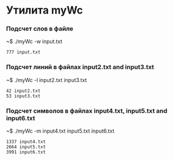 <h1>Утилита myWc</h1>

<h3>Подсчет слов в файле</h3>

~$ ./myWc -w input.txt
```
777 input.txt
```
<h3> Подсчет линий в файлах input2.txt and input3.txt </h3>

~$ ./myWc -l input2.txt input3.txt
```
42 input2.txt
53 input3.txt
```
 <h3>Подсчет символов в файлах input4.txt, input5.txt and input6.txt</h3>
 
~$ ./myWc -m input4.txt input5.txt input6.txt
```
1337 input4.txt
2664 input5.txt
3991 input6.txt
```
